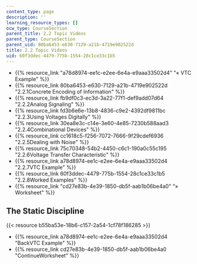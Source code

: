 ```yaml
---
content_type: page
description: ''
learning_resource_types: []
ocw_type: CourseSection
parent_title: 2.2 Topic Videos
parent_type: CourseSection
parent_uid: 80ba6453-e630-7129-a21b-4719e902522d
title: 2.2 Topic Videos
uid: 60f3ddec-4479-775b-1554-28c1ce33c1b5
---
```


*   {{% resource_link "a78d8974-ee1c-e2ee-6e4a-e9aaa33502d4" "« VTC Example" %}}
*   {{% resource_link 80ba6453-e630-7129-a21b-4719e902522d "2.2.1Concrete Encoding of Information" %}}
*   {{% resource_link fb9df0c3-ec3d-3a22-77f1-def9add07d64 "2.2.2Analog Signaling" %}}
*   {{% resource_link fd3b6e6e-13b8-4836-c9e2-4392df9811bc "2.2.3Using Voltages Digitally" %}}
*   {{% resource_link 30ea8e3c-c14e-3e60-4e85-7230b588aad3 "2.2.4Combinational Devices" %}}
*   {{% resource_link cc1618c5-f256-7072-7666-9f29cdef6936 "2.2.5Dealing with Noise" %}}
*   {{% resource_link 75c70348-54b2-4450-c6c1-190a0c55c195 "2.2.6Voltage Transfer Characteristic" %}}
*   {{% resource_link a78d8974-ee1c-e2ee-6e4a-e9aaa33502d4 "2.2.7VTC Example" %}}
*   {{% resource_link 60f3ddec-4479-775b-1554-28c1ce33c1b5 "2.2.8Worked Examples" %}}
*   {{% resource_link "cd27e83b-4e39-1850-db5f-aab1b06be4a0" "» Worksheet" %}}

The Static Discipline
---------------------

{{< resource b55ba53e-18b6-c157-2a54-1cf78f186285 >}}

*   {{% resource_link a78d8974-ee1c-e2ee-6e4a-e9aaa33502d4 "BackVTC Example" %}}
*   {{% resource_link cd27e83b-4e39-1850-db5f-aab1b06be4a0 "ContinueWorksheet" %}}